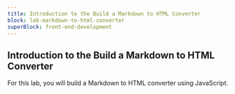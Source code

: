 ```yaml
---
title: Introduction to the Build a Markdown to HTML Converter
block: lab-markdown-to-html-converter
superBlock: front-end-development
---
```


## Introduction to the Build a Markdown to HTML Converter

For this lab, you will build a Markdown to HTML converter using JavaScript.
